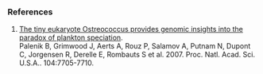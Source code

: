 ### References

1.  [The tiny eukaryote Ostreococcus provides genomic insights into the
    paradox of plankton
    speciation](http://europepmc.org/abstract/MED/17460045).\
    Palenik B, Grimwood J, Aerts A, Rouz P, Salamov A, Putnam N, Dupont
    C, Jorgensen R, Derelle E, Rombauts S et al. 2007. Proc. Natl. Acad.
    Sci. U.S.A.. 104:7705-7710.
